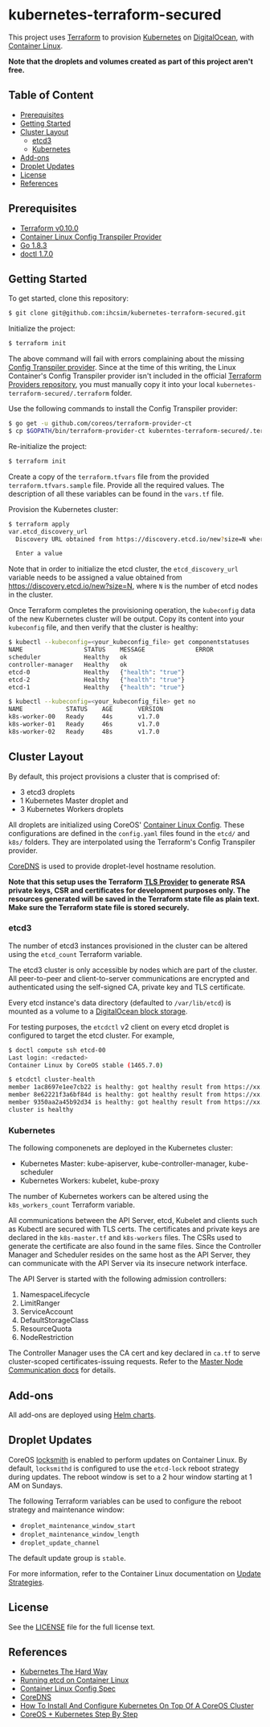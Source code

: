 # kubernetes-terraform-secured

This project uses [Terraform](https://www.terraform.io/) to provision [Kubernetes](https://kubernetes.io/) on [DigitalOcean](https://www.digitalocean.com/), with [Container Linux](https://coreos.com/os/docs/latest).

**Note that the droplets and volumes created as part of this project aren't free.**

## Table of Content

* [Prerequisites](#prerequisites)
* [Getting Started](#getting-started)
* [Cluster Layout](#cluster-layout)
  * [etcd3](#etcd3)
  * [Kubernetes](#kubernetes)
* [Add-ons](#add-ons)
* [Droplet Updates](#droplet-updates)
* [License](#license)
* [References](#references)

## Prerequisites

* [Terraform v0.10.0](https://www.terraform.io/downloads.html)
* [Container Linux Config Transpiler Provider](https://github.com/coreos/terraform-provider-ct)
* [Go 1.8.3](https://golang.org/dl/)
* [doctl 1.7.0](https://github.com/digitalocean/doctl)

## Getting Started
To get started, clone this repository:
```sh
$ git clone git@github.com:ihcsim/kubernetes-terraform-secured.git
```

Initialize the project:
```sh
$ terraform init
```

The above command will fail with errors complaining about the missing [Config Transpiler provider](https://github.com/coreos/terraform-provider-ct). Since at the time of this writing, the Linux Container's Config Transpiler provider isn't included in the official [Terraform Providers repository](https://github.com/terraform-providers), you must manually copy it into your local `kubernetes-terraform-secured/.terraform` folder.

Use the following commands to install the Config Transpiler provider:
```sh
$ go get -u github.com/coreos/terraform-provider-ct
$ cp $GOPATH/bin/terraform-provider-ct kuberntes-terraform-secured/.terraform/plugins/<os_arch>/
```

Re-initialize the project:
```sh
$ terraform init
```

Create a copy of the `terraform.tfvars` file from the provided `terraform.tfvars.sample` file. Provide all the required values. The description of all these variables can be found in the `vars.tf` file.

Provision the Kubernetes cluster:
```sh
$ terraform apply
var.etcd_discovery_url
  Discovery URL obtained from https://discovery.etcd.io/new?size=N where N is the size of the etcd cluster. This must be generated for every new etcd cluster.

  Enter a value
```
Note that in order to initialize the etcd cluster, the `etcd_discovery_url` variable needs to be assigned a value obtained from https://discovery.etcd.io/new?size=N, where `N` is the number of etcd nodes in the cluster.

Once Terraform completes the provisioning operation, the `kubeconfig` data of the new Kubernetes cluster will be output. Copy its content into your `kubeconfig` file, and then verify that the cluster is healthy:
```sh
$ kubectl --kubeconfig=<your_kubeconfig_file> get componentstatuses
NAME                 STATUS    MESSAGE              ERROR
scheduler            Healthy   ok
controller-manager   Healthy   ok
etcd-0               Healthy   {"health": "true"}
etcd-2               Healthy   {"health": "true"}
etcd-1               Healthy   {"health": "true"}

$ kubectl --kubeconfig=<your_kubeconfig_file> get no
NAME            STATUS    AGE       VERSION
k8s-worker-00   Ready     44s       v1.7.0
k8s-worker-01   Ready     46s       v1.7.0
k8s-worker-02   Ready     48s       v1.7.0
```

## Cluster Layout
By default, this project provisions a cluster that is comprised of:

* 3 etcd3 droplets
* 1 Kubernetes Master droplet and
* 3 Kubernetes Workers droplets

All droplets are initialized using CoreOS' [Container Linux Config](https://coreos.com/os/docs/latest/provisioning.html). These configurations are defined in the `config.yaml` files found in the `etcd/` and `k8s/` folders. They are interpolated using the Terraform's Config Transpiler provider.

[CoreDNS](https://coredns.io/tags/documentation/) is used to provide droplet-level hostname resolution.

**Note that this setup uses the Terraform [TLS Provider](https://www.terraform.io/docs/providers/tls/index.html) to generate RSA private keys, CSR and certificates for development purposes only. The resources generated will be saved in the Terraform state file as plain text. Make sure the Terraform state file is stored securely.**

### etcd3
The number of etcd3 instances provisioned in the cluster can be altered using the `etcd_count` Terraform variable.

The etcd3 cluster is only accessible by nodes which are part of the cluster. All peer-to-peer and client-to-server communications are encrypted and authenticated using the self-signed CA, private key and TLS certificate.

Every etcd instance's data directory (defaulted to `/var/lib/etcd`) is mounted as a volume to a [DigitalOcean block storage](https://www.digitalocean.com/products/storage/).

For testing purposes, the `etcdctl` v2 client on every etcd droplet is configured to target the etcd cluster. For example,
```sh
$ doctl compute ssh etcd-00
Last login: <redacted>
Container Linux by CoreOS stable (1465.7.0)

$ etcdctl cluster-health
member 1ac8697e1ee7cb22 is healthy: got healthy result from https://xx.xxx.xxx.xxx:xxxx
member 8e62221f3a6bf84d is healthy: got healthy result from https://xx.xxx.xxx.xxx:xxxx
member 9350aa2a45b92d34 is healthy: got healthy result from https://xx.xxx.xxx.xxx:xxxx
cluster is healthy
```

### Kubernetes
The following componenets are deployed in the Kubernetes cluster:

* Kubernetes Master: kube-apiserver, kube-controller-manager, kube-scheduler
* Kubernetes Workers: kubelet, kube-proxy

The number of Kubernetes workers can be altered using the `k8s_workers_count` Terraform variable.

All communications between the API Server, etcd, Kubelet and clients such as Kubectl are secured with TLS certs. The certificates and private keys are declared in the `k8s-master.tf` and `k8s-workers` files. The CSRs used to generate the certificate are also found in the same files. Since the Controller Manager and Scheduler resides on the same host as the API Server, they can communicate with the API Server via its insecure network interface.

The API Server is started with the following admission controllers:

1. NamespaceLifecycle
1. LimitRanger
1. ServiceAccount
1. DefaultStorageClass
1. ResourceQuota
1. NodeRestriction

The Controller Manager uses the CA cert and key declared in `ca.tf` to serve cluster-scoped certificates-issuing requests. Refer to the [Master Node Communication docs](http://kubernetes.io/docs/admin/master-node-communication/#controller-manager-configuration) for details.

## Add-ons
All add-ons are deployed using [Helm charts](https://helm.sh/).

## Droplet Updates
CoreOS [locksmith](https://github.com/coreos/locksmith) is enabled to perform updates on Container Linux. By default, `locksmithd` is configured to use the `etcd-lock` reboot strategy during updates. The reboot window is set to a 2 hour window starting at 1 AM on Sundays.

The following Terraform variables can be used to configure the reboot strategy and maintenance window:

* `droplet_maintenance_window_start`
* `droplet_maintenance_window_length`
* `droplet_update_channel`

The default update group is `stable`.

For more information, refer to the Container Linux documentation on [Update Strategies](https://coreos.com/os/docs/1506.0.0/update-strategies.html).

## License
See the [LICENSE](LICENSE) file for the full license text.

## References

* [Kubernetes The Hard Way](https://github.com/kelseyhightower/kubernetes-the-hard-way)
* [Running etcd on Container Linux](https://coreos.com/etcd/docs/latest/getting-started-with-etcd.html)
* [Container Linux Config Spec](https://coreos.com/os/docs/1506.0.0/configuration.html)
* [CoreDNS](https://coredns.io/tags/documentation/)
* [How To Install And Configure Kubernetes On Top Of A CoreOS Cluster](https://www.digitalocean.com/community/tutorials/how-to-install-and-configure-kubernetes-on-top-of-a-coreos-cluster)
* [CoreOS + Kubernetes Step By Step](https://coreos.com/kubernetes/docs/latest/getting-started.html)
